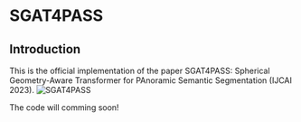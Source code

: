 # SGAT4PASS

## Introduction
This is the official implementation of the paper SGAT4PASS: Spherical Geometry-Aware Transformer for PAnoramic Semantic Segmentation (IJCAI 2023).
![SGAT4PASS](figs/pipeline.png)

The code will comming soon!